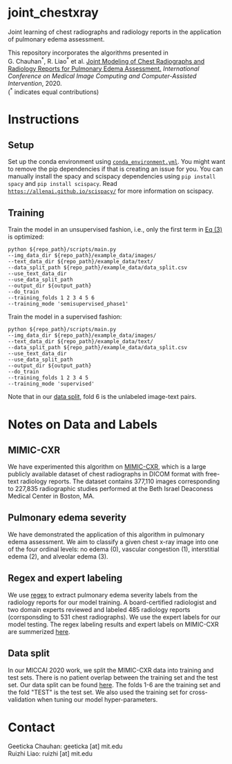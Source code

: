 # joint_chestxray

Joint learning of chest radiographs and radiology reports in the application of pulmonary edema assessment.

This repository incorporates the algorithms presented in <br />
G. Chauhan<sup>\*</sup>, R. Liao<sup>\*</sup> et al. [Joint Modeling of Chest Radiographs and Radiology Reports for Pulmonary Edema Assessment.](https://arxiv.org/pdf/2008.09884.pdf) *International Conference on Medical Image Computing and Computer-Assisted Intervention*, 2020. <br />
(<sup>\*</sup> indicates equal contributions)

# Instructions

## Setup

Set up the conda environment using [`conda_environment.yml`](https://github.com/RayRuizhiLiao/joint_chestxray/blob/master/conda_environment.yml). You might want to remove the pip dependencies if that is creating an issue for you. You can manually install the spacy and scispacy dependencies using `pip install spacy` and `pip install scispacy`. Read [`https://allenai.github.io/scispacy/`](https://allenai.github.io/scispacy/) for more information on scispacy. 
     
## Training

Train the model in an unsupervised fashion, i.e., only the first term in [Eq (3)](https://arxiv.org/pdf/2008.09884.pdf) is optimized:

```
python ${repo_path}/scripts/main.py
--img_data_dir ${repo_path}/example_data/images/
--text_data_dir ${repo_path}/example_data/text/
--data_split_path ${repo_path}/example_data/data_split.csv
--use_text_data_dir
--use_data_split_path
--output_dir ${output_path}
--do_train
--training_folds 1 2 3 4 5 6
--training_mode 'semisupervised_phase1'
```

Train the model in a supervised fashion:

```
python ${repo_path}/scripts/main.py
--img_data_dir ${repo_path}/example_data/images/
--text_data_dir ${repo_path}/example_data/text/
--data_split_path ${repo_path}/example_data/data_split.csv
--use_text_data_dir
--use_data_split_path
--output_dir ${output_path}
--do_train
--training_folds 1 2 3 4 5
--training_mode 'supervised'
```
Note that in our [data split](https://github.com/RayRuizhiLiao/joint_chestxray/blob/master/example_data/data_split.csv), fold 6 is the unlabeled image-text pairs. 

# Notes on Data and Labels

## MIMIC-CXR

We have experimented this algorithm on [MIMIC-CXR](https://physionet.org/content/mimic-cxr/2.0.0/), which is a large publicly available dataset of chest radiographs in DICOM format with free-text radiology reports. The dataset contains 377,110 images corresponding to 227,835 radiographic studies performed at the Beth Israel Deaconess Medical Center in Boston, MA.

## Pulmonary edema severity

We have demonstrated the application of this algorithm in pulmonary edema assessment. We aim to classify a given chest x-ray image into one of the four ordinal levels: no edema (0), vascular congestion (1), interstitial edema (2), and alveolar edema (3).

## Regex and expert labeling

We use [regex](https://github.com/RayRuizhiLiao/regex_pulmonary_edema) to extract pulmonary edema severity labels from the radiology reports for our model training. A board-certified radiologist and two domain experts reviewed and labeled 485 radiology reports (corrsponsding to 531 chest radiographs). We use the expert labels for our model testing. The regex labeling results and expert labels on MIMIC-CXR are summerized [here](https://github.com/RayRuizhiLiao/joint_chestxray/blob/master/metadata/mimic-cxr-sub-img-edema-split-manualtest.csv).

## Data split

In our MICCAI 2020 work, we split the MIMIC-CXR data into training and test sets. There is no patient overlap between the training set and the test set. Our data split can be found [here](https://github.com/RayRuizhiLiao/joint_chestxray/blob/master/metadata/mimic-cxr-sub-img-edema-split-allCXR.csv). The folds 1-6 are the training set and the fold "TEST" is the test set. We also used the training set for cross-validation when tuning our model hyper-parameters.

# Contact

Geeticka Chauhan: geeticka [at] mit.edu <br />
Ruizhi Liao: ruizhi [at] mit.edu
